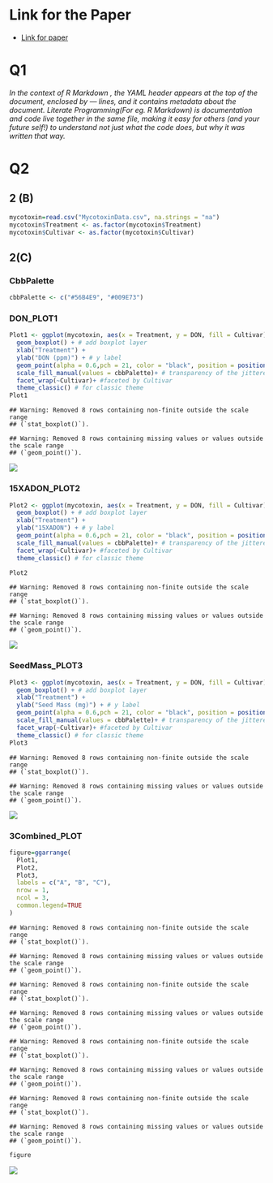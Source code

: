 # Link for the Paper

- [Link for paper](https://doi.org/10.1094/PDIS-06-21-1253-RE)

# Q1

*In the context of R Markdown , the YAML header appears at the top of
the document, enclosed by — lines, and it contains metadata about the
document.* *Literate Programming(For eg. R Markdown) is documentation
and code live together in the same file, making it easy for others (and
your future self!) to understand not just what the code does, but why it
was written that way.*

# Q2

## 2 (B)

``` r
mycotoxin=read.csv("MycotoxinData.csv", na.strings = "na")
mycotoxin$Treatment <- as.factor(mycotoxin$Treatment)
mycotoxin$Cultivar <- as.factor(mycotoxin$Cultivar)
```

## 2(C)

### CbbPalette

``` r
cbbPalette <- c("#56B4E9", "#009E73")
```

### DON_PLOT1

``` r
Plot1 <- ggplot(mycotoxin, aes(x = Treatment, y = DON, fill = Cultivar)) +
  geom_boxplot() + # add boxplot layer
  xlab("Treatment") + 
  ylab("DON (ppm)") + # y label
  geom_point(alpha = 0.6,pch = 21, color = "black", position = position_jitterdodge()) +
  scale_fill_manual(values = cbbPalette)+ # transparency of the jittered points to 0.6. #Jitter points over the boxplot and fill the points and boxplots Cultivar with two colors from the cbbPallete 
  facet_wrap(~Cultivar)+ #faceted by Cultivar
  theme_classic() # for classic theme 
Plot1
```

    ## Warning: Removed 8 rows containing non-finite outside the scale range
    ## (`stat_boxplot()`).

    ## Warning: Removed 8 rows containing missing values or values outside the scale range
    ## (`geom_point()`).

![](CodingChallenge4_files/figure-gfm/unnamed-chunk-3-1.png)<!-- -->

### 15XADON_PLOT2

``` r
Plot2 <- ggplot(mycotoxin, aes(x = Treatment, y = DON, fill = Cultivar)) +
  geom_boxplot() + # add boxplot layer
  xlab("Treatment") +  
  ylab("15XADON") + # y label
  geom_point(alpha = 0.6,pch = 21, color = "black", position = position_jitterdodge()) +
  scale_fill_manual(values = cbbPalette)+ # transparency of the jittered points to 0.6. #Jitter points over the boxplot and fill the points and boxplots Cultivar with two colors from the cbbPallete 
  facet_wrap(~Cultivar)+ #faceted by Cultivar
  theme_classic() # for classic theme 

Plot2
```

    ## Warning: Removed 8 rows containing non-finite outside the scale range
    ## (`stat_boxplot()`).

    ## Warning: Removed 8 rows containing missing values or values outside the scale range
    ## (`geom_point()`).

![](CodingChallenge4_files/figure-gfm/unnamed-chunk-4-1.png)<!-- -->

### SeedMass_PLOT3

``` r
Plot3 <- ggplot(mycotoxin, aes(x = Treatment, y = DON, fill = Cultivar)) +
  geom_boxplot() + # add boxplot layer
  xlab("Treatment") +  
  ylab("Seed Mass (mg)") + # y label
  geom_point(alpha = 0.6,pch = 21, color = "black", position = position_jitterdodge()) +
  scale_fill_manual(values = cbbPalette)+ # transparency of the jittered points to 0.6. #Jitter points over the boxplot and fill the points and boxplots Cultivar with two colors from the cbbPallete 
  facet_wrap(~Cultivar)+ #faceted by Cultivar
  theme_classic() # for classic theme 
Plot3
```

    ## Warning: Removed 8 rows containing non-finite outside the scale range
    ## (`stat_boxplot()`).

    ## Warning: Removed 8 rows containing missing values or values outside the scale range
    ## (`geom_point()`).

![](CodingChallenge4_files/figure-gfm/unnamed-chunk-5-1.png)<!-- -->

### 3Combined_PLOT

``` r
figure=ggarrange(
  Plot1,
  Plot2,
  Plot3,
  labels = c("A", "B", "C"),
  nrow = 1,
  ncol = 3,
  common.legend=TRUE
)
```

    ## Warning: Removed 8 rows containing non-finite outside the scale range
    ## (`stat_boxplot()`).

    ## Warning: Removed 8 rows containing missing values or values outside the scale range
    ## (`geom_point()`).

    ## Warning: Removed 8 rows containing non-finite outside the scale range
    ## (`stat_boxplot()`).

    ## Warning: Removed 8 rows containing missing values or values outside the scale range
    ## (`geom_point()`).

    ## Warning: Removed 8 rows containing non-finite outside the scale range
    ## (`stat_boxplot()`).

    ## Warning: Removed 8 rows containing missing values or values outside the scale range
    ## (`geom_point()`).

    ## Warning: Removed 8 rows containing non-finite outside the scale range
    ## (`stat_boxplot()`).

    ## Warning: Removed 8 rows containing missing values or values outside the scale range
    ## (`geom_point()`).

``` r
figure
```

![](CodingChallenge4_files/figure-gfm/unnamed-chunk-6-1.png)<!-- -->
